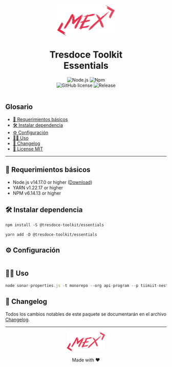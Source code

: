 <div align="center">
    <img alt="nestjs-logo" width="180" height="auto" src="./.readme-static/logo-mex-red.svg" />
    <h1>Tresdoce Toolkit<br/>Essentials</h1>
</div>

<div align="center">
    <img src="https://img.shields.io/static/v1.svg?style=flat&label=Node&message=v14.17.0&labelColor=339933&color=757575&logoColor=FFFFFF&logo=Node.js" alt="Node.js"/>
    <img src="https://img.shields.io/static/v1.svg?style=flat&label=Npm&message=v6.14.13&labelColor=CB3837&logoColor=FFFFFF&color=757575&logo=npm" alt="Npm"/><br/>
    <img alt="GitHub license" src="https://img.shields.io/github/license/tresdoce/tresdoce-toolkit?style=flat">
    <img alt="Release" src="https://img.shields.io/npm/v/@tresdoce-toolkit/essentials.svg">
    <br/>
</div>
<br/>

## Glosario

- [📝 Requerimientos básicos](#basic-requirements)
- [🛠️ Instalar dependencia](#install-dependencies)
- [⚙️ Configuración](#configurations)
- [👨‍💻 Uso](#use)
- [📄 Changelog](./CHANGELOG.md)
- [📜 License MIT](./license.md)

---

<a name="basic-requirements"></a>

## 📝 Requerimientos básicos

- Node.js v14.17.0 or higher ([Download](https://nodejs.org/es/download/))
- YARN v1.22.17 or higher
- NPM v6.14.13 or higher

<a name="install-dependencies"></a>

## 🛠️ Instalar dependencia

```
npm install -S @tresdoce-toolkit/essentials
```

```
yarn add -D @tresdoce-toolkit/essentials
```

<a name="configurations"></a>

## ⚙️ Configuración

```typescript

```

<a name="use"></a>

## 👨‍💻 Uso

```typescript
node sonar-properties.js -t monorepo --org api-program --p tiimiit-nestjs-toolkit -b develop --bl .DS_Store config tiimiit-types
```

## 📄 Changelog

Todos los cambios notables de este paquete se documentarán en el archivo [Changelog](./CHANGELOG.md).

---

<div align="center">
    <a href="mailto:mdelgado@tresdoce.com.ar" target="_blank" alt="Send an email">
        <img src="../../.readme-static/logo-mex-red.svg" width="120" alt="Mex" />
    </a><br/>
    <p>Made with ❤</p>
</div>
